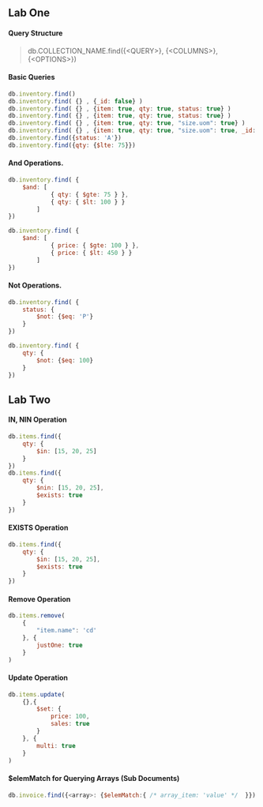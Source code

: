 ## Lab One

#### Query Structure
> db.COLLECTION_NAME.find({\<QUERY>}, {\<COLUMNS>}, {\<OPTIONS>})


#### Basic Queries
```javascript
db.inventory.find()
db.inventory.find( {} , {_id: false} )
db.inventory.find( {} , {item: true, qty: true, status: true} )
db.inventory.find( {} , {item: true, qty: true, status: true} )
db.inventory.find( {} , {item: true, qty: true, "size.uom": true} )
db.inventory.find( {} , {item: true, qty: true, "size.uom": true, _id: false})
db.inventory.find({status: 'A'})
db.inventory.find({qty: {$lte: 75}})
```

#### And Operations.

```javascript
db.inventory.find( {
    $and: [ 
            { qty: { $gte: 75 } },  
            { qty: { $lt: 100 } }
        ]         
})

db.inventory.find( {
    $and: [ 
            { price: { $gte: 100 } },  
            { price: { $lt: 450 } }
        ]  
})
```

#### Not Operations.
```javascript
db.inventory.find( {
    status: { 
        $not: {$eq: 'P'} 
    }
})

db.inventory.find( {
    qty: { 
        $not: {$eq: 100} 
    }
})

```



## Lab Two

#### IN, NIN Operation
```javascript
db.items.find({ 
    qty: {
        $in: [15, 20, 25]
    }
})
db.items.find({ 
    qty: {
        $nin: [15, 20, 25],
        $exists: true
    }
})

```

#### EXISTS Operation
```javascript
db.items.find({ 
    qty: {
        $in: [15, 20, 25],
        $exists: true
    }
})
```

#### Remove Operation

```javascript
db.items.remove(
    {
        "item.name": 'cd'
    }, {
        justOne: true
    }
)
```


#### Update Operation

```javascript
db.items.update(
    {},{ 
        $set: { 
            price: 100, 
            sales: true 
        }
    }, {
        multi: true
    }
)
```

#### $elemMatch for Querying Arrays (Sub Documents)

```javascript
db.invoice.find({<array>: {$elemMatch:{ /* array_item: 'value' */  }})
```


